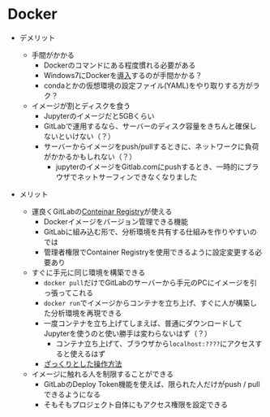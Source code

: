 # Docker

- デメリット
    - 手間がかかる 
        - Dockerのコマンドにある程度慣れる必要がある
        - Windows7にDockerを[導入](http://docs.docker.jp/windows/step_one.html)するのが手間かかる？
        - condaとかの仮想環境の設定ファイル(YAML)をやり取りする方がラク？
    - イメージが割とディスクを食う
        - Jupyterのイメージだと5GBくらい
        - GitLabで運用するなら、サーバーのディスク容量をきちんと確保しないといけない（？）
        - サーバーからイメージをpush/pullするときに、ネットワークに負荷がかかるかもしれない（？）
            - jupyterのイメージをGitlab.comにpushするとき、一時的にブラウザでネットサーフィンできなくなりました

- メリット
    - 運良くGitLabの[Conteinar Registry](https://qiita.com/thaim/items/4e7e74e3a1be95fef821)が使える
        - Dockerイメージをバージョン管理できる機能
        - GitLabに組み込む形で、分析環境を共有する仕組みを作りやすいのでは
        - 管理者権限でContainer Registryを使用できるように設定変更する必要あり
    - すぐに手元に同じ環境を構築できる
        - ```docker pull```だけでGitLabのサーバーから手元のPCにイメージを引っ張ってこれる
        - ```docker run```でイメージからコンテナを立ち上げ、すぐに人が構築した分析環境を再現できる
        - 一度コンテナを立ち上げてしまえば、普通にダウンロードしてJupyterを使うのと使い勝手は変わらないはず（？）
            - コンテナ立ち上げて、ブラウザから```localhost:????```にアクセスすると使えるはず
        - [ざっくりとした操作方法](https://docs.gitlab.com/ee/user/project/container_registry.html)
    - イメージに触れる人を制限することができる
        - GitLabのDeploy Token機能を使えば、限られた人だけがpush / pullできるようになる
        - そもそもプロジェクト自体にもアクセス権限を設定できる
